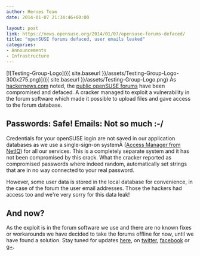 ```yaml
---
author: Heroes Team
date: 2014-01-07 21:34:46+00:00

layout: post
link: https://news.opensuse.org/2014/01/07/opensuse-forums-defaced/
title: "openSUSE forums defaced, user emails leaked"
categories:
- Announcements
- Infrastructure
---
```

[![Testing-Group-Logo]({{ site.baseurl }}/assets/Testing-Group-Logo-300x275.png)]({{ site.baseurl }}/assets/Testing-Group-Logo.png) As [hackernews.com](http://thehackernews.com/2014/01/openSUSE-Forum-Hacked-by-Pakistani-hacker.html#) noted, the [public openSUSE forums](http://forums.opensuse.org) have been compromised and defaced. A cracker managed to exploit a vulnerability in the forum software which made it possible to upload files and gave access to the forum database.


## Passwords: Safe! Emails: Not so much :-/


Credentials for your openSUSE login are not saved in our application databases as we use a single-sign-on systemÂ ([Access Manager from NetIQ](https://www.netiq.com/products/access-manager/)) for all our services. This is a completely separate system and it has not been compromised by this crack. What the cracker reported as compromised passwords where indeed random, automatically set strings that are in no way connected to your real password.

However, some user data is stored in the local database for convenience, in the case of the forum the user email addresses. Those the hackers had access too and we're very sorry for this data leak!


## And now?


As the exploit is in the forum software we use and there are no known fixes or workarounds we have decided to take the forums offline for now, until we have found a solution. Stay tuned for updates [here](https://news.opensuse.org), on [twitter](http://twitter.com/openSUSE), [facebook](http://www.facebook.com/group.php?gid=2256834487) or [g+](https://plus.google.com/110312141834246266844?prsrc=3).		
